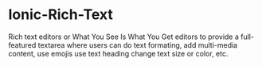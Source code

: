 # Ionic-Rich-Text
Rich text editors or What You See Is What You Get editors to provide a full-featured textarea where users can do text formating, add multi-media content, use emojis use text heading change text size or color, etc.
